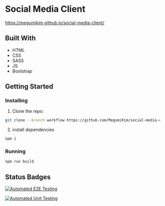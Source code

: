 # Social Media Client

https://megumikim.github.io/social-media-client/

## Built With

- HTML
- CSS
- SASS
- JS
- Bootstrap

## Getting Started

### Installing

1. Clone the repo:

```bash
git clone --branch workflow https://github.com/MegumiKim/social-media-client.git
```

2. install dependencies

```bash
npm i
```

### Running

```bash
npm run build
```

## Status Badges

[![Automated E2E Testing](https://github.com/MegumiKim/social-media-client/actions/workflows/e2e-test.yml/badge.svg)](https://github.com/MegumiKim/social-media-client/actions/workflows/e2e-test.yml)

[![Automated Unit Testing](https://github.com/MegumiKim/social-media-client/actions/workflows/unit-test.yml/badge.svg)](https://github.com/MegumiKim/social-media-client/actions/workflows/unit-test.yml)
